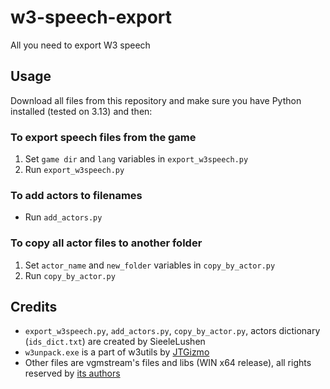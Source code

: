 # w3-speech-export
All you need to export W3 speech

## Usage

Download all files from this repository and make sure you have Python installed (tested on 3.13) and then:

### To export speech files from the game
1. Set `game dir` and `lang` variables in `export_w3speech.py`
2. Run `export_w3speech.py`

### To add actors to filenames
- Run `add_actors.py`

### To copy all actor files to another folder
1. Set `actor_name` and `new_folder` variables in `copy_by_actor.py`
2. Run `copy_by_actor.py`

## Credits
- `export_w3speech.py`, `add_actors.py`, `copy_by_actor.py`, actors dictionary (`ids_dict.txt`) are created by SieeleLushen
- `w3unpack.exe` is a part of w3utils by [JTGizmo](https://github.com/JTGizmo/Extracting-Voice-Over-Audio-from-Witcher-3)
- Other files are vgmstream's files and libs (WIN x64 release), all rights reserved by [its authors](https://github.com/vgmstream/vgmstream?tab=License-1-ov-file#readme)
